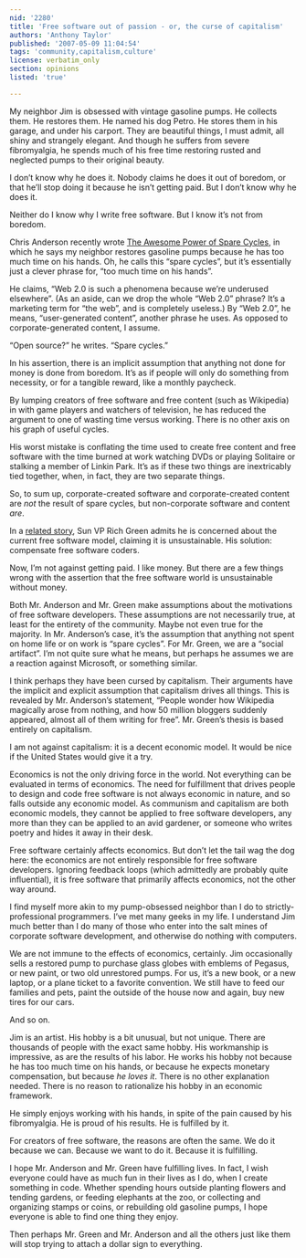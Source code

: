 ```yaml
---
nid: '2280'
title: 'Free software out of passion - or, the curse of capitalism'
authors: 'Anthony Taylor'
published: '2007-05-09 11:04:54'
tags: 'community,capitalism,culture'
license: verbatim_only
section: opinions
listed: 'true'

---
```

My neighbor Jim is obsessed with vintage gasoline pumps. He collects them. He restores them. He named his dog Petro. He stores them in his garage, and under his carport. They are beautiful things, I must admit, all shiny and strangely elegant. And though he suffers from severe fibromyalgia, he spends much of his free time restoring rusted and neglected pumps to their original beauty.

I don’t know why he does it. Nobody claims he does it out of boredom, or that he’ll stop doing it because he isn’t getting paid. But I don’t know why he does it.

Neither do I know why I write free software. But I know it’s not from boredom.


<!--break-->


Chris Anderson recently wrote [The Awesome Power of Spare Cycles](http://www.longtail.com/the_long_tail/2007/05/the_awesome_pow.html), in which he says my neighbor restores gasoline pumps because he has too much time on his hands. Oh, he calls this “spare cycles”, but it’s essentially just a clever phrase for, “too much time on his hands”.

He claims, “Web 2.0 is such a phenomena because we’re underused elsewhere”. (As an aside, can we drop the whole “Web 2.0” phrase? It’s a marketing term for “the web”, and is completely useless.) By “Web 2.0”, he means, “user-generated content”, another phrase he uses. As opposed to corporate-generated content, I assume.

“Open source?” he writes. “Spare cycles.”

In his assertion, there is an implicit assumption that anything not done for money is done from boredom. It’s as if people will only do something from necessity, or for a tangible reward, like a monthly paycheck.

By lumping creators of free software and free content (such as Wikipedia) in with game players and watchers of television, he has reduced the argument to one of wasting time versus working. There is no other axis on his graph of useful cycles.

His worst mistake is conflating the time used to create free content and free software with the time burned at work watching DVDs or playing Solitaire or stalking a member of Linkin Park. It’s as if these two things are inextricably tied together, when, in fact, they are two separate things.

So, to sum up, corporate-created software and corporate-created content are _not_ the result of spare cycles, but non-corporate software and content _are_.

In a [related story](http://news.yahoo.com/s/infoworld/20070508/tc_infoworld/88344), Sun VP Rich Green admits he is concerned about the current free software model, claiming it is unsustainable. His solution: compensate free software coders.

Now, I’m not against getting paid. I like money. But there are a few things wrong with the assertion that the free software world is unsustainable without money.

Both Mr. Anderson and Mr. Green make assumptions about the motivations of free software developers. These assumptions are not necessarily true, at least for the entirety of the community. Maybe not even true for the majority. In Mr. Anderson’s case, it’s the assumption that anything not spent on home life or on work is “spare cycles”. For Mr. Green, we are a “social artifact”. I’m not quite sure what he means, but perhaps he assumes we are a reaction against Microsoft, or something similar.

I think perhaps they have been cursed by capitalism. Their arguments have the implicit and explicit assumption that capitalism drives all things. This is revealed by Mr. Anderson’s statement, “People wonder how Wikipedia magically arose from nothing, and how 50 million bloggers suddenly appeared, almost all of them writing for free”. Mr. Green’s thesis is based entirely on capitalism.

I am not against capitalism: it is a decent economic model. It would be nice if the United States would give it a try.

Economics is not the only driving force in the world. Not everything can be evaluated in terms of economics. The need for fulfillment that drives people to design and code free software is not always economic in nature, and so falls outside any economic model. As communism and capitalism are both economic models, they cannot be applied to free software developers, any more than they can be applied to an avid gardener, or someone who writes poetry and hides it away in their desk.

Free software certainly affects economics. But don’t let the tail wag the dog here: the economics are not entirely responsible for free software developers. Ignoring feedback loops (which admittedly are probably quite influential), it is free software that primarily affects economics, not the other way around.

I find myself more akin to my pump-obsessed neighbor than I do to strictly-professional programmers. I’ve met many geeks in my life. I understand Jim much better than I do many of those who enter into the salt mines of corporate software development, and otherwise do nothing with computers.

We are not immune to the effects of economics, certainly. Jim occasionally sells a restored pump to purchase glass globes with emblems of Pegasus, or new paint, or two old unrestored pumps. For us, it’s a new book, or a new laptop, or a plane ticket to a favorite convention. We still have to feed our families and pets, paint the outside of the house now and again, buy new tires for our cars.

And so on.

Jim is an artist. His hobby is a bit unusual, but not unique. There are thousands of people with the exact same hobby. His workmanship is impressive, as are the results of his labor. He works his hobby not because he has too much time on his hands, or because he expects monetary compensation, but because _he loves it_. There is no other explanation needed. There is no reason to rationalize his hobby in an economic framework.

He simply enjoys working with his hands, in spite of the pain caused by his fibromyalgia. He is proud of his results. He is fulfilled by it.

For creators of free software, the reasons are often the same. We do it because we can. Because we want to do it. Because it is fulfilling.

I hope Mr. Anderson and Mr. Green have fulfilling lives. In fact, I wish everyone could have as much fun in their lives as I do, when I create something in code. Whether spending hours outside planting flowers and tending gardens, or feeding elephants at the zoo, or collecting and organizing stamps or coins, or rebuilding old gasoline pumps, I hope everyone is able to find one thing they enjoy.

Then perhaps Mr. Green and Mr. Anderson and all the others just like them will stop trying to attach a dollar sign to everything.

